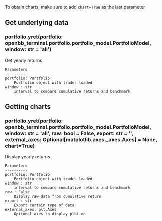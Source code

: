 To obtain charts, make sure to add `chart=True` as the last parameter

## Get underlying data 
### portfolio.yret(portfolio: openbb_terminal.portfolio.portfolio_model.PortfolioModel, window: str = 'all')

Get yearly returns

    Parameters
    ----------
    portfolio: Portfolio
        Portfolio object with trades loaded
    window : str
        interval to compare cumulative returns and benchmark

## Getting charts 
### portfolio.yret(portfolio: openbb_terminal.portfolio.portfolio_model.PortfolioModel, window: str = 'all', raw: bool = False, export: str = '', external_axes: Optional[matplotlib.axes._axes.Axes] = None, chart=True)

Display yearly returns

    Parameters
    ----------
    portfolio: Portfolio
        Portfolio object with trades loaded
    window : str
        interval to compare cumulative returns and benchmark
    raw : False
        Display raw data from cumulative return
    export : str
        Export certain type of data
    external_axes: plt.Axes
        Optional axes to display plot on
